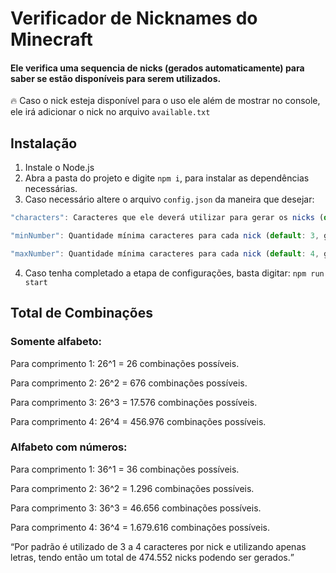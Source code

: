 # Verificador de Nicknames do Minecraft
<h4>Ele verifica uma sequencia de nicks (gerados automaticamente) para saber se estão disponíveis para serem utilizados.</h4>

🔥 Caso o nick esteja disponível para o uso ele além de mostrar no console, ele irá adicionar o nick no arquivo `available.txt`


## Instalação

1. Instale o Node.js
2. Abra a pasta do projeto e digite `npm i`, para instalar as dependências necessárias.
3. Caso necessário altere o arquivo `config.json` da maneira que desejar:
  ```js
  "characters": Caracteres que ele deverá utilizar para gerar os nicks (default: abcdefghijklmnopqrstuvwxyz) para gerar apenas com letras, pode ser adicionado números também.

  "minNumber": Quantidade mínima caracteres para cada nick (default: 3, gerando nicks com no mínimo 3 caracteres)

  "maxNumber": Quantidade mínima caracteres para cada nick (default: 4, gerando nicks com no máximo 4 caracteres)
  ```
4. Caso tenha completado a etapa de configurações, basta digitar: `npm run start`

## Total de Combinações

### Somente alfabeto:
<p> Para comprimento 1: 26^1 = 26 combinações possíveis.</p>
<p> Para comprimento 2: 26^2 = 676 combinações possíveis.</p>
<p> Para comprimento 3: 26^3 = 17.576 combinações possíveis.</p>
<p> Para comprimento 4: 26^4 = 456.976 combinações possíveis.</p>

### Alfabeto com números:
<p> Para comprimento 1: 36^1 = 36 combinações possíveis.</p>
<p> Para comprimento 2: 36^2 = 1.296 combinações possíveis.</p>
<p> Para comprimento 3: 36^3 = 46.656 combinações possíveis.</p>
<p> Para comprimento 4: 36^4 = 1.679.616 combinações possíveis.</p>

<q>Por padrão é utilizado de 3 a 4 caracteres por nick e utilizando apenas letras, tendo então um total de 474.552 nicks podendo ser gerados.</q>